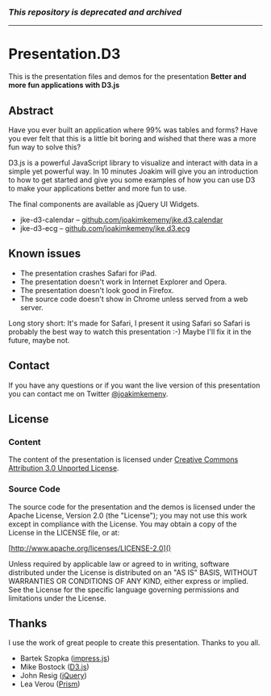 ### _This repository is deprecated and archived_

---

# Presentation.D3

This is the presentation files and demos for the presentation **Better and more fun applications with D3.js**

## Abstract

Have you ever built an application where 99% was tables and forms? Have you ever felt that this is a little bit
boring and wished that there was a more fun way to solve this?

D3.js is a powerful JavaScript library to visualize and interact with data in a simple yet powerful way. In 10 minutes
Joakim will give you an introduction to how to get started and give you some examples of how you can use D3 to make
your applications better and more fun to use.

The final components are available as jQuery UI Widgets.

* jke-d3-calendar – [github.com/joakimkemeny/jke.d3.calendar](https://github.com/joakimkemeny/jke.d3.calendar)
* jke-d3-ecg – [github.com/joakimkemeny/jke.d3.ecg](https://github.com/joakimkemeny/jke.d3.ecg)

## Known issues

* The presentation crashes Safari for iPad.
* The presentation doesn't work in Internet Explorer and Opera.
* The presentation doesn't look good in Firefox.
* The source code doesn't show in Chrome unless served from a web server.

Long story short: It's made for Safari, I present it using Safari so Safari is probably the best
way to watch this presentation :-) Maybe I'll fix it in the future, maybe not.

## Contact

If you have any questions or if you want the live version of this presentation you can contact me on
Twitter [@joakimkemeny](http://twitter.com/joakimkemeny).

## License

### Content

The content of the presentation is licensed under
[Creative Commons Attribution 3.0 Unported License](http://creativecommons.org/licenses/by/3.0/).

### Source Code

The source code for the presentation and the demos is licensed under the Apache License,
Version 2.0 (the "License"); you may not use this work except in compliance with the License.
You may obtain a copy of the License in the LICENSE file, or at:

[http://www.apache.org/licenses/LICENSE-2.0]()

Unless required by applicable law or agreed to in writing, software distributed under the License
is distributed on an "AS IS" BASIS, WITHOUT WARRANTIES OR CONDITIONS OF ANY KIND, either express or
implied. See the License for the specific language governing permissions and limitations under
the License.

## Thanks

I use the work of great people to create this presentation. Thanks to you all.

* Bartek Szopka ([impress.js](http://bartaz.github.com/impress.js))
* Mike Bostock ([D3.js](http://http://d3js.org))
* John Resig ([jQuery](http://jquery.com))
* Lea Verou ([Prism](http://prismjs.com))

